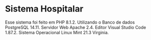 # Sistema Hospitalar

Esse sistema foi feito em PHP 8.1.2.
Utilizando o Banco de dados PostgreSQL 14.11.
Servidor Web Apache 2.4.
Editor Visual Studio Code 1.87.2.
Sistema Operacional Linux Mint 21.3 Virginia. 
